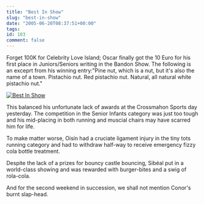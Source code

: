 ```yaml
---
title: "Best In Show"
slug: "best-in-show"
date: "2005-06-20T08:37:51+00:00"
tags:
id: 103
comment: false
---
```


<div style="clear: both" />Forget 100K for Celebrity Love Island; Oscar finally got the 10 Euro for his first place in Juniors/Seniors writing in the Bandon Show. The following is an  exceprt from his winning entry:"Pine nut, which is a nut, but it's also the name of a town. Pistachio nut. Red pistachio nut. Natural, all natural white pistachio nut."

[![Best In Show](http://photos13.flickr.com/19737080_3d866b9c37_m.jpg)](http://www.flickr.com/photos/bandon1/19737080/ "Photo Sharing")

This balanced his unfortunate lack of awards at the Crossmahon Sports day yesterday. The competition in the Senior Infants category was just too tough and his mid-placing in both running and muscial chairs may have scarred him for life.

To make matter worse, Oisín had a cruciate ligament injury in the tiny tots running category and had to withdraw half-way to receive emergency fizzy cola bottle treatment.

Despite the lack of a prizes for bouncy castle bouncing, Sibéal put in a world-class showing and was rewarded with burger-bites and a swig of rola-cola.

And for the second weekend in succession, we shall not mention Conor's burnt slap-head.
<div style="clear: both; padding-bottom: 0.25em" />
